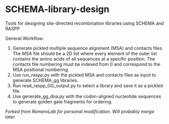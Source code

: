 # SCHEMA-library-design
Tools for designing site-directed recombination libraries using SCHEMA and RASPP

General Workflow:
  1.  Generate pickled multiple sequence alignment (MSA) and contacts files. The MSA file should be a 2D list where every element of       the outer list contains the amino acids of all sequences at a specific position. The contacts file numbering must be indexed from 0 and correspond to the MSA positional numbering.
  2.  Use run_raspp.py with the pickled MSA and contacts files as input to generate SCHEMA_gg libraries.
  3.  Run read_raspp_GG_output.py to select a library and save it as a pickled file.
  4.  Use generate_gg_dna.py with the codon-aligned nucleotide sequences to generate golden gate fragments for ordering.

_Forked from RomeroLab for personal modification. Will probably merge later._
